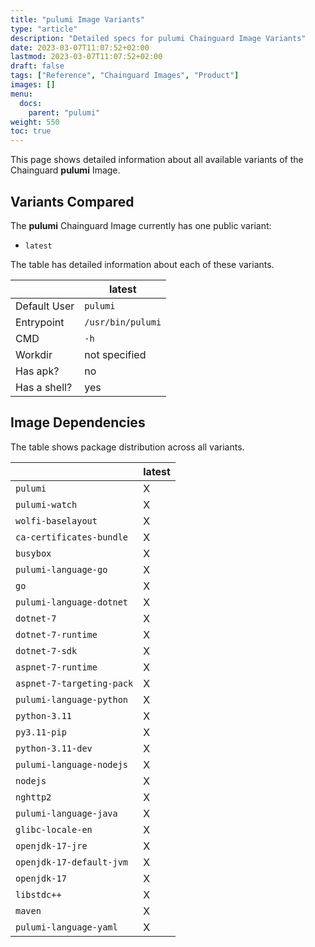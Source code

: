```yaml
---
title: "pulumi Image Variants"
type: "article"
description: "Detailed specs for pulumi Chainguard Image Variants"
date: 2023-03-07T11:07:52+02:00
lastmod: 2023-03-07T11:07:52+02:00
draft: false
tags: ["Reference", "Chainguard Images", "Product"]
images: []
menu:
  docs:
    parent: "pulumi"
weight: 550
toc: true
---
```


This page shows detailed information about all available variants of the Chainguard **pulumi** Image.

## Variants Compared
The **pulumi** Chainguard Image currently has one public variant: 

- `latest`

The table has detailed information about each of these variants.

|              | latest            |
|--------------|-------------------|
| Default User | `pulumi`          |
| Entrypoint   | `/usr/bin/pulumi` |
| CMD          | `-h`              |
| Workdir      | not specified     |
| Has apk?     | no                |
| Has a shell? | yes               |

## Image Dependencies
The table shows package distribution across all variants.

|                           | latest |
|---------------------------|--------|
| `pulumi`                  | X      |
| `pulumi-watch`            | X      |
| `wolfi-baselayout`        | X      |
| `ca-certificates-bundle`  | X      |
| `busybox`                 | X      |
| `pulumi-language-go`      | X      |
| `go`                      | X      |
| `pulumi-language-dotnet`  | X      |
| `dotnet-7`                | X      |
| `dotnet-7-runtime`        | X      |
| `dotnet-7-sdk`            | X      |
| `aspnet-7-runtime`        | X      |
| `aspnet-7-targeting-pack` | X      |
| `pulumi-language-python`  | X      |
| `python-3.11`             | X      |
| `py3.11-pip`              | X      |
| `python-3.11-dev`         | X      |
| `pulumi-language-nodejs`  | X      |
| `nodejs`                  | X      |
| `nghttp2`                 | X      |
| `pulumi-language-java`    | X      |
| `glibc-locale-en`         | X      |
| `openjdk-17-jre`          | X      |
| `openjdk-17-default-jvm`  | X      |
| `openjdk-17`              | X      |
| `libstdc++`               | X      |
| `maven`                   | X      |
| `pulumi-language-yaml`    | X      |


